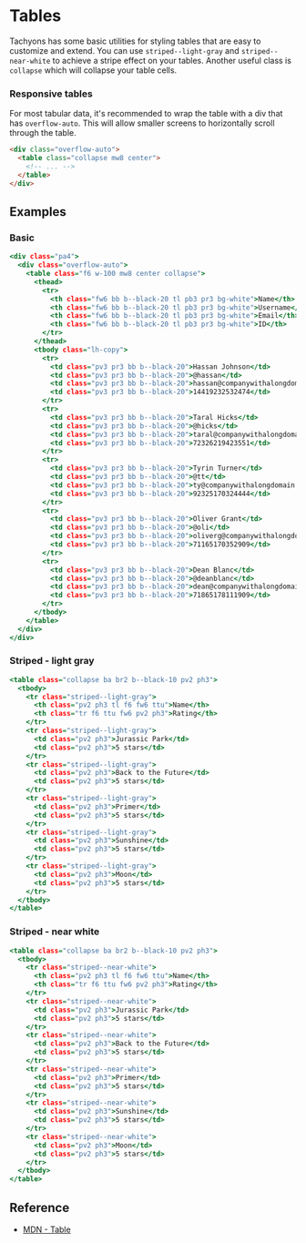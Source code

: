 # Tables

Tachyons has some basic utilities for styling tables that are easy to customize and extend.
You can use `striped--light-gray` and `striped--near-white` to achieve a stripe effect on your tables.
Another useful class is `collapse` which will collapse your table cells.

### Responsive tables

For most tabular data, it's recommended to wrap the table with a div that has `overflow-auto`.
This will allow smaller screens to horizontally scroll through the table.

```html
<div class="overflow-auto">
  <table class="collapse mw8 center">
    <!-- ... -->
  </table>
</div>
```

## Examples

### Basic

```.html
<div class="pa4">
  <div class="overflow-auto">
    <table class="f6 w-100 mw8 center collapse">
      <thead>
        <tr>
          <th class="fw6 bb b--black-20 tl pb3 pr3 bg-white">Name</th>
          <th class="fw6 bb b--black-20 tl pb3 pr3 bg-white">Username</th>
          <th class="fw6 bb b--black-20 tl pb3 pr3 bg-white">Email</th>
          <th class="fw6 bb b--black-20 tl pb3 pr3 bg-white">ID</th>
        </tr>
      </thead>
      <tbody class="lh-copy">
        <tr>
          <td class="pv3 pr3 bb b--black-20">Hassan Johnson</td>
          <td class="pv3 pr3 bb b--black-20">@hassan</td>
          <td class="pv3 pr3 bb b--black-20">hassan@companywithalongdomain.co</td>
          <td class="pv3 pr3 bb b--black-20">14419232532474</td>
        </tr>
        <tr>
          <td class="pv3 pr3 bb b--black-20">Taral Hicks</td>
          <td class="pv3 pr3 bb b--black-20">@hicks</td>
          <td class="pv3 pr3 bb b--black-20">taral@companywithalongdomain.co</td>
          <td class="pv3 pr3 bb b--black-20">72326219423551</td>
        </tr>
        <tr>
          <td class="pv3 pr3 bb b--black-20">Tyrin Turner</td>
          <td class="pv3 pr3 bb b--black-20">@tt</td>
          <td class="pv3 pr3 bb b--black-20">ty@companywithalongdomain.co</td>
          <td class="pv3 pr3 bb b--black-20">92325170324444</td>
        </tr>
        <tr>
          <td class="pv3 pr3 bb b--black-20">Oliver Grant</td>
          <td class="pv3 pr3 bb b--black-20">@oli</td>
          <td class="pv3 pr3 bb b--black-20">oliverg@companywithalongdomain.co</td>
          <td class="pv3 pr3 bb b--black-20">71165170352909</td>
        </tr>
        <tr>
          <td class="pv3 pr3 bb b--black-20">Dean Blanc</td>
          <td class="pv3 pr3 bb b--black-20">@deanblanc</td>
          <td class="pv3 pr3 bb b--black-20">dean@companywithalongdomain.co</td>
          <td class="pv3 pr3 bb b--black-20">71865178111909</td>
        </tr>
      </tbody>
    </table>
  </div>
</div>
```

### Striped - light gray

```.html
<table class="collapse ba br2 b--black-10 pv2 ph3">
  <tbody>
    <tr class="striped--light-gray">
      <th class="pv2 ph3 tl f6 fw6 ttu">Name</th>
      <th class="tr f6 ttu fw6 pv2 ph3">Rating</th>
    </tr>
    <tr class="striped--light-gray">
      <td class="pv2 ph3">Jurassic Park</td>
      <td class="pv2 ph3">5 stars</td>
    </tr>
    <tr class="striped--light-gray">
      <td class="pv2 ph3">Back to the Future</td>
      <td class="pv2 ph3">5 stars</td>
    </tr>
    <tr class="striped--light-gray">
      <td class="pv2 ph3">Primer</td>
      <td class="pv2 ph3">5 stars</td>
    </tr>
    <tr class="striped--light-gray">
      <td class="pv2 ph3">Sunshine</td>
      <td class="pv2 ph3">5 stars</td>
    </tr>
    <tr class="striped--light-gray">
      <td class="pv2 ph3">Moon</td>
      <td class="pv2 ph3">5 stars</td>
    </tr>
  </tbody>
</table>
```

### Striped - near white

```.html
<table class="collapse ba br2 b--black-10 pv2 ph3">
  <tbody>
    <tr class="striped--near-white">
      <th class="pv2 ph3 tl f6 fw6 ttu">Name</th>
      <th class="tr f6 ttu fw6 pv2 ph3">Rating</th>
    </tr>
    <tr class="striped--near-white">
      <td class="pv2 ph3">Jurassic Park</td>
      <td class="pv2 ph3">5 stars</td>
    </tr>
    <tr class="striped--near-white">
      <td class="pv2 ph3">Back to the Future</td>
      <td class="pv2 ph3">5 stars</td>
    </tr>
    <tr class="striped--near-white">
      <td class="pv2 ph3">Primer</td>
      <td class="pv2 ph3">5 stars</td>
    </tr>
    <tr class="striped--near-white">
      <td class="pv2 ph3">Sunshine</td>
      <td class="pv2 ph3">5 stars</td>
    </tr>
    <tr class="striped--near-white">
      <td class="pv2 ph3">Moon</td>
      <td class="pv2 ph3">5 stars</td>
    </tr>
  </tbody>
</table>
```

## Reference

- [MDN - Table](https://developer.mozilla.org/en-US/docs/Web/HTML/Element/table)
